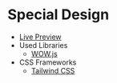 # Special Design
* [Live Preview](https://momenma7rous.github.io/Luxestate/public/)
* Used Libraries
  * [WOW.js](https://wowjs.uk/)
* CSS Frameworks
  * [Tailwind CSS](https://tailwindcss.com/)

